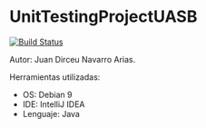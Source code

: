 # UnitTestingProjectUASB
[![Build Status](https://travis-ci.org/georgeguitar/UnitTestingProjectUASB.svg?branch=master)](https://travis-ci.org/georgeguitar/UnitTestingProjectUASB)


Autor: Juan Dirceu Navarro Arias.

Herramientas utilizadas:
- OS: Debian 9
- IDE: IntelliJ IDEA
- Lenguaje: Java
